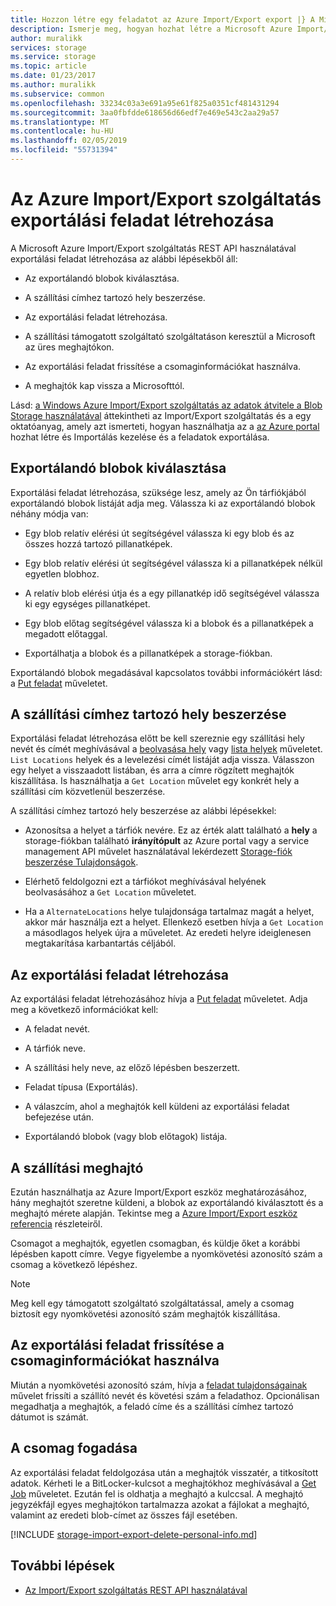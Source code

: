 ```yaml
---
title: Hozzon létre egy feladatot az Azure Import/Export export |} A Microsoft Docs
description: Ismerje meg, hogyan hozhat létre a Microsoft Azure Import/Export szolgáltatás exportálási feladat.
author: muralikk
services: storage
ms.service: storage
ms.topic: article
ms.date: 01/23/2017
ms.author: muralikk
ms.subservice: common
ms.openlocfilehash: 33234c03a3e691a95e61f825a0351cf481431294
ms.sourcegitcommit: 3aa0fbfdde618656d66edf7e469e543c2aa29a57
ms.translationtype: MT
ms.contentlocale: hu-HU
ms.lasthandoff: 02/05/2019
ms.locfileid: "55731394"
---
```

# <a name="creating-an-export-job-for-the-azure-importexport-service"></a>Az Azure Import/Export szolgáltatás exportálási feladat létrehozása
A Microsoft Azure Import/Export szolgáltatás REST API használatával exportálási feladat létrehozása az alábbi lépésekből áll:

-   Az exportálandó blobok kiválasztása.

-   A szállítási címhez tartozó hely beszerzése.

-   Az exportálási feladat létrehozása.

-   A szállítási támogatott szolgáltató szolgáltatáson keresztül a Microsoft az üres meghajtókon.

-   Az exportálási feladat frissítése a csomaginformációkat használva.

-   A meghajtók kap vissza a Microsofttól.

 Lásd: [a Windows Azure Import/Export szolgáltatás az adatok átvitele a Blob Storage használatával](storage-import-export-service.md) áttekintheti az Import/Export szolgáltatás és a egy oktatóanyag, amely azt ismerteti, hogyan használhatja az a [az Azure portal](https://portal.azure.com/) hozhat létre és Importálás kezelése és a feladatok exportálása.

## <a name="selecting-blobs-to-export"></a>Exportálandó blobok kiválasztása
 Exportálási feladat létrehozása, szüksége lesz, amely az Ön tárfiókjából exportálandó blobok listáját adja meg. Válassza ki az exportálandó blobok néhány módja van:

-   Egy blob relatív elérési út segítségével válassza ki egy blob és az összes hozzá tartozó pillanatképek.

-   Egy blob relatív elérési út segítségével válassza ki a pillanatképek nélkül egyetlen blobhoz.

-   A relatív blob elérési útja és a egy pillanatkép idő segítségével válassza ki egy egységes pillanatképet.

-   Egy blob előtag segítségével válassza ki a blobok és a pillanatképek a megadott előtaggal.

-   Exportálhatja a blobok és a pillanatképek a storage-fiókban.

 Exportálandó blobok megadásával kapcsolatos további információkért lásd: a [Put feladat](/rest/api/storageimportexport/jobs) műveletet.

## <a name="obtaining-your-shipping-location"></a>A szállítási címhez tartozó hely beszerzése
Exportálási feladat létrehozása előtt be kell szereznie egy szállítási hely nevét és címét meghívásával a [beolvasása hely](https://portal.azure.com) vagy [lista helyek](https://docs.microsoft.com/rest/api/storageimportexport/locations/list) műveletet. `List Locations` helyek és a levelezési címét listáját adja vissza. Válasszon egy helyet a visszaadott listában, és arra a címre rögzített meghajtók kiszállítása. Is használhatja a `Get Location` művelet egy konkrét hely a szállítási cím közvetlenül beszerzése.

A szállítási címhez tartozó hely beszerzése az alábbi lépésekkel:

-   Azonosítsa a helyet a tárfiók nevére. Ez az érték alatt található a **hely** a storage-fiókban található **irányítópult** az Azure portal vagy a service management API művelet használatával lekérdezett [Storage-fiók beszerzése Tulajdonságok](/rest/api/storagerp/storageaccounts).

-   Elérhető feldolgozni ezt a tárfiókot meghívásával helyének beolvasásához a `Get Location` műveletet.

-   Ha a `AlternateLocations` helye tulajdonsága tartalmaz magát a helyet, akkor már használja ezt a helyet. Ellenkező esetben hívja a `Get Location` a másodlagos helyek újra a műveletet. Az eredeti helyre ideiglenesen megtakarítása karbantartás céljából.

## <a name="creating-the-export-job"></a>Az exportálási feladat létrehozása
 Az exportálási feladat létrehozásához hívja a [Put feladat](/rest/api/storageimportexport/jobs) műveletet. Adja meg a következő információkat kell:

-   A feladat nevét.

-   A tárfiók neve.

-   A szállítási hely neve, az előző lépésben beszerzett.

-   Feladat típusa (Exportálás).

-   A válaszcím, ahol a meghajtók kell küldeni az exportálási feladat befejezése után.

-   Exportálandó blobok (vagy blob előtagok) listája.

## <a name="shipping-your-drives"></a>A szállítási meghajtó
 Ezután használhatja az Azure Import/Export eszköz meghatározásához, hány meghajtót szeretne küldeni, a blobok az exportálandó kiválasztott és a meghajtó mérete alapján. Tekintse meg a [Azure Import/Export eszköz referencia](storage-import-export-tool-how-to-v1.md) részleteiről.

 Csomagot a meghajtók, egyetlen csomagban, és küldje őket a korábbi lépésben kapott címre. Vegye figyelembe a nyomkövetési azonosító szám a csomag a következő lépéshez.

> [!NOTE]
>  Meg kell egy támogatott szolgáltató szolgáltatással, amely a csomag biztosít egy nyomkövetési azonosító szám meghajtók kiszállítása.

## <a name="updating-the-export-job-with-your-package-information"></a>Az exportálási feladat frissítése a csomaginformációkat használva
 Miután a nyomkövetési azonosító szám, hívja a [feladat tulajdonságainak](/rest/api/storageimportexport/jobs) művelet frissíti a szállító nevét és követési szám a feladathoz. Opcionálisan megadhatja a meghajtók, a feladó címe és a szállítási címhez tartozó dátumot is számát.

## <a name="receiving-the-package"></a>A csomag fogadása
 Az exportálási feladat feldolgozása után a meghajtók visszatér, a titkosított adatok. Kérheti le a BitLocker-kulcsot a meghajtókhoz meghívásával a [Get Job](/rest/api/storageimportexport/jobs) műveletet. Ezután fel is oldhatja a meghajtó a kulccsal. A meghajtó jegyzékfájl egyes meghajtókon tartalmazza azokat a fájlokat a meghajtó, valamint az eredeti blob-címet az összes fájl esetében.

[!INCLUDE [storage-import-export-delete-personal-info.md](../../../includes/storage-import-export-delete-personal-info.md)]

## <a name="next-steps"></a>További lépések

* [Az Import/Export szolgáltatás REST API használatával](storage-import-export-using-the-rest-api.md)
